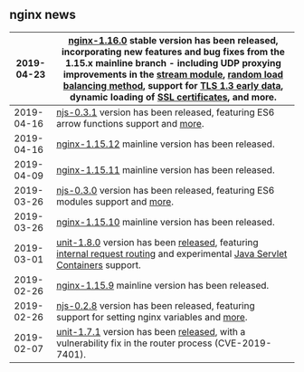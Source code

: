## nginx news

| 2019-04-23 | [nginx-1.16.0](http://nginx.org/en/download.html) stable version has been released, incorporating new features and bug fixes from the 1.15.x mainline branch - including UDP proxying improvements in the [stream module](http://nginx.org/en/docs/stream/ngx_stream_core_module.html), [random load balancing method](http://nginx.org/en/docs/http/ngx_http_upstream_module.html#random), support for [TLS 1.3 early data](http://nginx.org/en/docs/http/ngx_http_ssl_module.html#ssl_early_data), dynamic loading of [SSL certificates](http://nginx.org/en/docs/http/ngx_http_ssl_module.html#ssl_certificate), and more. |
| ---------- | ------------------------------------------------------------ |
| 2019-04-16 | [njs-0.3.1](http://nginx.org/en/docs/njs/index.html) version has been released, featuring ES6 arrow functions support and [more](http://nginx.org/en/docs/njs/changes.html#njs0.3.1). |
| 2019-04-16 | [nginx-1.15.12](http://nginx.org/en/download.html) mainline version has been released. |
| 2019-04-09 | [nginx-1.15.11](http://nginx.org/en/download.html) mainline version has been released. |
| 2019-03-26 | [njs-0.3.0](http://nginx.org/en/docs/njs/index.html) version has been released, featuring ES6 modules support and [more](http://nginx.org/en/docs/njs/changes.html#njs0.3.0). |
| 2019-03-26 | [nginx-1.15.10](http://nginx.org/en/download.html) mainline version has been released. |
| 2019-03-01 | [unit-1.8.0](https://unit.nginx.org/) version has been [released](http://mailman.nginx.org/pipermail/unit/2019-March/000118.html), featuring [internal request routing](https://unit.nginx.org/configuration/#routes) and experimental [Java Servlet Containers](https://unit.nginx.org/configuration/#java-application) support. |
| 2019-02-26 | [nginx-1.15.9](http://nginx.org/en/download.html) mainline version has been released. |
| 2019-02-26 | [njs-0.2.8](http://nginx.org/en/docs/njs/index.html) version has been released, featuring support for setting nginx variables and [more](http://nginx.org/en/docs/njs/changes.html#njs0.2.8). |
| 2019-02-07 | [unit-1.7.1](https://unit.nginx.org/) version has been [released](http://mailman.nginx.org/pipermail/unit/2019-February/000112.html), with a vulnerability fix in the router process (CVE-2019-7401). |

